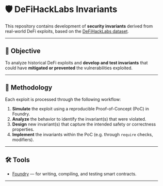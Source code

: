 # 🛡️ DeFiHackLabs Invariants

This repository contains development of **security invariants** derived from real-world DeFi exploits, based on the [DeFiHackLabs dataset](https://github.com/SunWeb3Sec/DeFiHackLabs/tree/main).

---

## 🎯 Objective

To analyze historical DeFi exploits and **develop and test invariants** that could have **mitigated or prevented** the vulnerabilities exploited.

---

## 🧪 Methodology

Each exploit is processed through the following workflow:

1. **Simulate** the exploit using a reproducible Proof-of-Concept (PoC) in Foundry.
2. **Analyze** the behavior to identify the invariant(s) that were violated.
3. **Design** new invariant(s) that capture the intended safety or correctness properties.
4. **Implement** the invariants within the PoC (e.g. through `require` checks, modifiers).

---

## 🛠️ Tools

- [Foundry](https://book.getfoundry.sh/) — for writing, compiling, and testing smart contracts.

---

